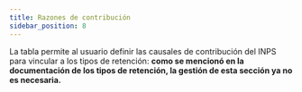 ```yaml
---
title: Razones de contribución
sidebar_position: 8
---
```


La tabla permite al usuario definir las causales de contribución del INPS para vincular a los tipos de retención: **como se mencionó en la documentación de los tipos de retención, la gestión de esta sección ya no es necesaria.**